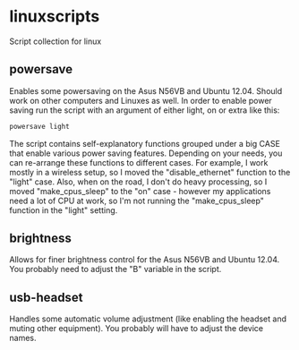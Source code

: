 linuxscripts
============

Script collection for linux


## powersave

Enables some powersaving on the Asus N56VB and Ubuntu 12.04. Should work on other computers and Linuxes as well. In order to enable power saving run the script with an argument of either light, on or extra like this:

```sh
powersave light
```

The script contains self-explanatory functions grouped under a big CASE that enable various power saving features. Depending on your needs, you can re-arrange these functions to different cases. For example, I work mostly in a wireless setup, so I moved the "disable_ethernet" function to the "light" case. Also, when on the road, I don't do heavy processing, so I moved "make_cpus_sleep" to the "on" case - however my applications need a lot of CPU at work, so I'm not running the "make_cpus_sleep" function in the "light" setting. 

## brightness

Allows for finer brightness control for the Asus N56VB and Ubuntu 12.04. You probably need to adjust the "B" variable in the script.

## usb-headset

Handles some automatic volume adjustment (like enabling the headset and muting other equipment). You probably will have to adjust the device names.